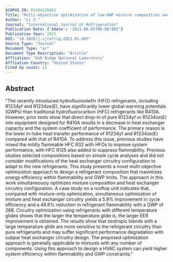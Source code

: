 ```yaml
---
SCOPUS_ID: 85104126062
Title: "Multi-objective optimization of low-GWP mixture composition and heat exchanger circuitry configuration for improved system performance and reduced refrigerant flammability"
Author: "Li Z."
Journal: "International Journal of Refrigeration"
Publication Date: {'$date': '2021-06-01T00:00:00Z'}
Publication Year: 2021
DOI: "10.1016/j.ijrefrig.2021.01.003"
Source Type: "Journal"
Document Type: "ar"
Document Type Description: "Article"
Affliation: "Oak Ridge National Laboratory"
Affliation Country: "United States"
Cited by count: 12
---
```


## Abstract
"The recently introduced hydrofluoroolefin (HFO) refrigerants, including R1234yf and R1234ze(E), have significantly lower global warming potentials (GWPs) than traditional hydrofluorocarbon (HFC) refrigerants like R410A. However, prior tests show that direct drop-in of pure R1234yf or R1234ze(E) into equipment designed for R410A results in a decrease in heat exchanger capacity and the system coefficient of performance. The primary reason is the lower in-tube heat transfer performance of R1234yf and R1234ze(E) compared with that of R410A. To address this issue, previous studies have mixed the mildly flammable HFC R32 with HFOs to improve system performance, with HFC R125 also added to suppress flammability. Previous studies selected compositions based on simple cycle analyses and did not consider modifications of the heat exchanger circuitry configuration to adapt to the new refrigerants. This study presents a novel multi-objective optimization approach to design a refrigerant composition that maximizes energy efficiency within flammability and GWP limits. The approach in this work simultaneously optimizes mixture composition and heat exchanger circuitry configuration. A case study on a rooftop unit indicates that, compared with mixture-only optimization, simultaneous optimization of mixture and heat exchanger circuitry yields a 5.9% improvement in cycle efficiency and a 48.6% reduction in refrigerant flammability with a GWP of 268. Circuitry optimization using refrigerants with different temperature glides shows that the larger the temperature glide is, the larger EER improvement is obtained. The results show that zeotropic blends with a large temperature glide are more sensitive to the refrigerant circuitry than pure refrigerants and may suffer significant performance degradation with subpar heat exchanger circuitry design. The proposed optimization approach is generally applicable to mixtures with any number of components. Using this approach to design a HVAC system can yield higher system efficiency within flammability and GWP constraints."
